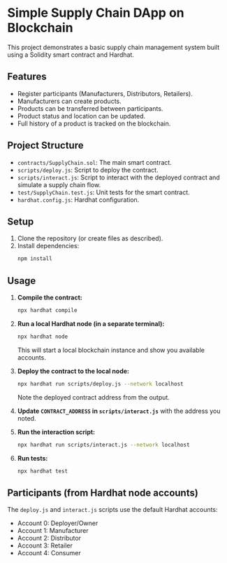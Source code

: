 # Simple Supply Chain DApp on Blockchain

This project demonstrates a basic supply chain management system built using a Solidity smart contract and Hardhat.

## Features

-   Register participants (Manufacturers, Distributors, Retailers).
-   Manufacturers can create products.
-   Products can be transferred between participants.
-   Product status and location can be updated.
-   Full history of a product is tracked on the blockchain.

## Project Structure

-   `contracts/SupplyChain.sol`: The main smart contract.
-   `scripts/deploy.js`: Script to deploy the contract.
-   `scripts/interact.js`: Script to interact with the deployed contract and simulate a supply chain flow.
-   `test/SupplyChain.test.js`: Unit tests for the smart contract.
-   `hardhat.config.js`: Hardhat configuration.

## Setup

1.  Clone the repository (or create files as described).
2.  Install dependencies:
    ```bash
    npm install
    ```

## Usage

1.  **Compile the contract:**
    ```bash
    npx hardhat compile
    ```

2.  **Run a local Hardhat node (in a separate terminal):**
    ```bash
    npx hardhat node
    ```
    This will start a local blockchain instance and show you available accounts.

3.  **Deploy the contract to the local node:**
    ```bash
    npx hardhat run scripts/deploy.js --network localhost
    ```
    Note the deployed contract address from the output.

4.  **Update `CONTRACT_ADDRESS` in `scripts/interact.js`** with the address you noted.

5.  **Run the interaction script:**
    ```bash
    npx hardhat run scripts/interact.js --network localhost
    ```

6.  **Run tests:**
    ```bash
    npx hardhat test
    ```

## Participants (from Hardhat node accounts)

The `deploy.js` and `interact.js` scripts use the default Hardhat accounts:
- Account 0: Deployer/Owner
- Account 1: Manufacturer
- Account 2: Distributor
- Account 3: Retailer
- Account 4: Consumer